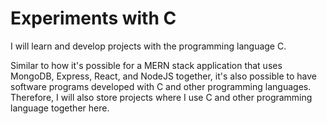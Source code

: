 # Experiments with C
I will learn and develop projects with the programming language C. 

Similar to how it's possible for a MERN stack application that uses MongoDB, Express, React, and NodeJS together, it's also possible to have software programs developed with C 
and other programming languages. Therefore, I will also store projects where I use C and other programming language together here.